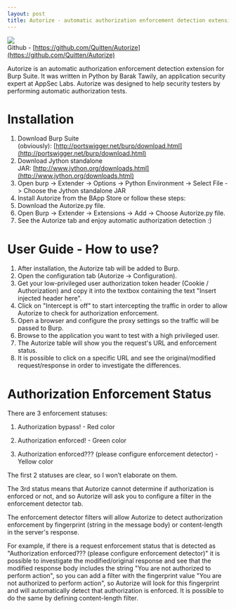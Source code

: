```yaml
---
layout: post
title: Autorize - automatic authorization enforcement detection extension for Burp Suite
---   
```


<img src="https://raw.githubusercontent.com/Quitten/Autorize/master/Autorizev1.3.png"><br>Github - [https://github.com/Quitten/Autorize](https://github.com/Quitten/Autorize)


Autorize is an automatic authorization enforcement detection extension for Burp Suite. It was written in Python by Barak Tawily, an application security expert at AppSec Labs. Autorize was designed to help security testers by performing automatic authorization tests.

[](https://github.com/Quitten/Autorize#installation)Installation
================================================================

1.  Download Burp Suite (obviously): [http://portswigger.net/burp/download.html](http://portswigger.net/burp/download.html)
2.  Download Jython standalone JAR: [http://www.jython.org/downloads.html](http://www.jython.org/downloads.html)
3.  Open burp -> Extender -> Options -> Python Environment -> Select File -> Choose the Jython standalone JAR
4.  Install Autorize from the BApp Store or follow these steps:
5.  Download the Autorize.py file.
6.  Open Burp -> Extender -> Extensions -> Add -> Choose Autorize.py file.
7.  See the Autorize tab and enjoy automatic authorization detection :)

[](https://github.com/Quitten/Autorize#user-guide---how-to-use)User Guide - How to use?
=======================================================================================

1.  After installation, the Autorize tab will be added to Burp.
2.  Open the configuration tab (Autorize -> Configuration).
3.  Get your low-privileged user authorization token header (Cookie / Authorization) and copy it into the textbox containing the text "Insert injected header here".
4.  Click on "Intercept is off" to start intercepting the traffic in order to allow Autorize to check for authorization enforcement.
5.  Open a browser and configure the proxy settings so the traffic will be passed to Burp.
6.  Browse to the application you want to test with a high privileged user.
7.  The Autorize table will show you the request's URL and enforcement status.
8.  It is possible to click on a specific URL and see the original/modified request/response in order to investigate the differences.

[](https://github.com/Quitten/Autorize#authorization-enforcement-status)Authorization Enforcement Status
========================================================================================================

There are 3 enforcement statuses:

1.  Authorization bypass! - Red color
    
2.  Authorization enforced! - Green color
    
3.  Authorization enforced??? (please configure enforcement detector) - Yellow color
    

The first 2 statuses are clear, so I won’t elaborate on them.

The 3rd status means that Autorize cannot determine if authorization is enforced or not, and so Autorize will ask you to configure a filter in the enforcement detector tab.

The enforcement detector filters will allow Autorize to detect authorization enforcement by fingerprint (string in the message body) or content-length in the server's response.

For example, if there is a request enforcement status that is detected as "Authorization enforced??? (please configure enforcement detector)" it is possible to investigate the modified/original response and see that the modified response body includes the string "You are not authorized to perform action", so you can add a filter with the fingerprint value "You are not authorized to perform action", so Autorize will look for this fingerprint and will automatically detect that authorization is enforced. It is possible to do the same by defining content-length filter.
